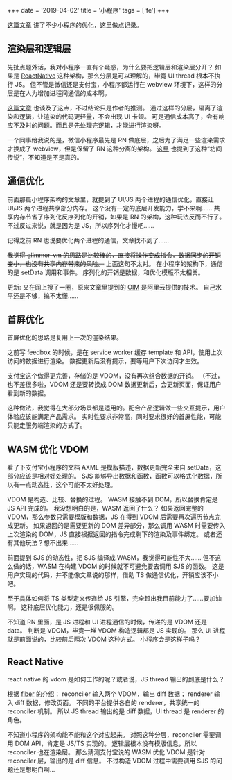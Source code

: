 +++
date = '2019-04-02'
title = '小程序'
tags = ['fe']
+++

[这篇文章](https://www.infoq.cn/article/ullETz7q_Ue4dUptKgKC) 讲了不少小程序的优化，这里做点记录。

## 渲染层和逻辑层

先扯点题外话，我对小程序一直有个疑惑，为什么要把逻辑层和渲染层分开？
如果是 [ReactNative](https://facebook.github.io/react-native/docs/performance) 这种架构，那么分层是可以理解的，毕竟 UI thread 根本不执行 JS。
但不管是微信还是支付宝，小程序都运行在 webview 环境下，这样的分层是在人为增加进程间通信的成本啊。

[这篇文章](https://caelumtian.github.io/2018/09/03/%E5%BE%AE%E4%BF%A1%E5%B0%8F%E7%A8%8B%E5%BA%8F%E6%9E%B6%E6%9E%84%E5%8E%9F%E7%90%86/) 也谈及了这点，不过结论只是作者的推测。
通过这样的分层，隔离了渲染和逻辑，让渲染的代码更轻量，不会出现 UI 卡顿。
可是通信成本高了，会有响应不及时的问题。而且是先处理完逻辑，才能进行渲染呀。

一个同事给我说的是，微信小程序最先是 RN 做底层，之后为了满足一些渲染需求才换成了 webview，但是保留了 RN 这种分离的架构。
[这里](https://www.infoq.cn/article/2017/10/wangyue-interview) 也提到了这种“坊间传说”，不知道是不是真的。


## 通信优化

前面那篇小程序架构的文章里，就提到了 UI/JS 两个进程的通信优化，直接让 UI/JS 两个进程共享部分内存。
这个没有一定的底层开发能力，学不来啊……
共享内存节省了序列化反序列化的开销，如果是 RN 的架构，这种玩法反而不行了。
不过反过来说，就是因为是 JS，所以序列化才慢吧……

记得之前 RN 也说要优化两个进程的通信，文章找不到了……

~~我觉得 glimmer-vm 的思路是比较棒的，直接将操作变成指令，数据同步的开销变小，也没有共享内存带来的风险。~~
上面这句不太对。
在小程序的架构下，通信的是 setData 调用和事件。
序列化的开销是数据，和优化模版不太相关。

更新:
又在网上搜了一圈，原来文章里提到的 [OIM](https://github.com/alibaba/AliOS-nodejs/wiki/Workers-in-Node.js-based-on-multithreaded-V8#optimized-isolation-model) 是阿里云提供的技术。
自己水平还是不够，搞不太懂……

## 首屏优化

首屏优化的思路是复用上一次的渲染结果。

之前写 feedbox 的时候，是在 service worker 缓存 template 和 API，使用上次访问的数据进行渲染。
数据更新后没有提示，要等用户下次访问才生效。

支付宝这个做得更完善，存储的是 VDOM，没有再次组合数据的开销。
（不过，也不差很多啦，VDOM 还是要转换成 DOM
数据更新后，会更新页面，保证用户看到新的数据。

这种做法，我觉得在大部分场景都是适用的。配合产品逻辑做一些交互提示，用户体验应该能满足产品需求。
实时性要求非常高，同时要求很好的首屏性能，可能只能走服务端渲染的方式了。

## WASM 优化 VDOM

看了下支付宝小程序的文档
AXML 是模版描述，数据更新完全来自 setData，这部分应该是相对好处理的。
SJS 能够导出数据和函数，函数可以格式化数据，所以有一点动态性，这个可能不太好处理。

VDOM 是构造、比较、替换的过程。
WASM 接触不到 DOM，所以替换肯定是 JS API 完成的。
我没想明白的是，WASM 返回了什么？
如果返回完整的 VDOM，那么参数只需要模版和数据，JS 在得到 VDOM 后需要再次遍历节点完成更新。
如果返回的是需要更新的 DOM 差异部分，那么调用 WASM 时需要传入上次渲染的 DOM，JS 直接根据返回的指令完成剩下的渲染及事件绑定。
或者还有其他玩法？想不出来……

前面提到 SJS 的动态性，把 SJS 编译成 WASM，我觉得可能性不大……
但不这么做的话，WASM 在构建 VDOM 的时候就不可避免要去调用 SJS 的函数。
这是用户实现的代码，并不能像文章说的那样，借助 TS 做通信优化，开销应该不小吧。

至于具体如何将 TS 类型定义传递给 JS 引擎，完全超出我目前能力了……要加油啊。
这种底层优化能力，还是很佩服的。

不知道 RN 里面，是 JS 进程和 UI 进程通信的时候，传递的是 VDOM 还是 data。
判断是 VDOM，毕竟一堆 VDOM 构造逻辑都是 JS 实现的。
那么 UI 进程就是前面说的，比较前后两次 VDOM 这种方式。
小程序会是这样子吗？

## React Native

react native 的 vdom 是如何工作的呢？或者说，JS thread 输出的到底是什么？

根据 [fiber](https://github.com/acdlite/react-fiber-architecture#reconciliation-versus-rendering) 的介绍：
reconciler 输入两个 VDOM，输出 diff 数据；
renderer 输入 diff 数据，修改页面。
不同的平台提供各自的 renderer，共享统一的 reconciler 机制。
所以 JS thread 输出的是 diff 数据，UI thread 是 renderer 的角色。

不知道小程序的架构能不能和这个对应起来。
对照这种分层，reconciler 需要调用 DOM API，肯定是 JS/TS 实现的。
逻辑层根本没有模版信息，所以 reconciler 也在渲染层。
那么猜测支付宝说的 WASM 优化 VDOM 是针对 reconciler 层，输出的是 diff 信息。
不过构造 VDOM 过程中需要调用 SJS 的问题还是想明白啊…
